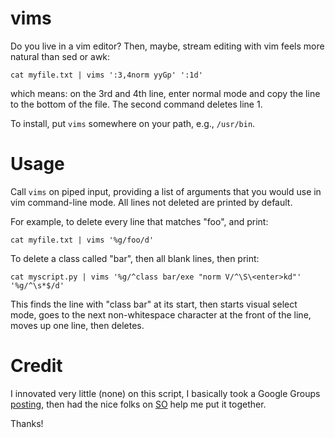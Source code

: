 # vims

Do you live in a vim editor? Then, maybe, stream
editing with vim feels more natural than
sed or awk:

```
cat myfile.txt | vims ':3,4norm yyGp' ':1d'
```
which means: on the 3rd and 4th line, enter normal mode and
copy the line to the bottom of the file. The second command
deletes line 1.


To install,
put `vims` somewhere on your path, e.g., `/usr/bin`.

# Usage

Call `vims` on piped input, providing a list of arguments that you
would use in vim command-line mode. All lines not deleted are printed
by default.

For example,
to delete every line that matches "foo", and print:

```
cat myfile.txt | vims '%g/foo/d'
```

To delete a class called "bar", then all blank lines, then print:

```
cat myscript.py | vims '%g/^class bar/exe "norm V/^\S\<enter>kd"' '%g/^\s*$/d'
```

This finds the line with "class bar" at its start, then
starts visual select mode, goes to the next non-whitespace character
at the front of the line, moves up one line, then deletes.

# Credit

I innovated very little (none) on this script, I basically took a Google Groups
[posting](https://groups.google.com/forum/#!msg/vim_use/NfqbCdUkDb4/Ir0faiNaFZwJ),
then had the nice folks on [SO](https://stackoverflow.com/questions/44745046/bash-pass-all-arguments-exactly-as-they-are-to-a-function-and-prepend-a-flag-on)
help me put it together.

Thanks!
